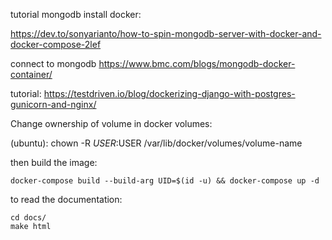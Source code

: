 tutorial mongodb install docker:

https://dev.to/sonyarianto/how-to-spin-mongodb-server-with-docker-and-docker-compose-2lef

connect to mongodb
https://www.bmc.com/blogs/mongodb-docker-container/

tutorial: https://testdriven.io/blog/dockerizing-django-with-postgres-gunicorn-and-nginx/

Change ownership of volume in docker volumes:

(ubuntu): chown -R $USER:$USER /var/lib/docker/volumes/volume-name

then build the image:
```
docker-compose build --build-arg UID=$(id -u) && docker-compose up -d
```
to read the documentation:
```
cd docs/
make html
```
